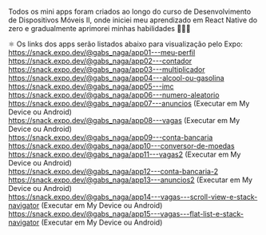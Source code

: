 Todos os mini apps foram criados ao longo do curso de Desenvolvimento de Dispositivos Móveis II, onde iniciei meu aprendizado em React Native do zero e gradualmente aprimorei minhas habilidades 👩‍💻✨

⚛ Os links dos apps serão listados abaixo para visualização pelo Expo:  
https://snack.expo.dev/@gabs_naga/app01---meu-perfil  
https://snack.expo.dev/@gabs_naga/app02---contador  
https://snack.expo.dev/@gabs_naga/app03---multiplicador  
https://snack.expo.dev/@gabs_naga/app04---alcool-ou-gasolina  
https://snack.expo.dev/@gabs_naga/app05---imc  
https://snack.expo.dev/@gabs_naga/app06---numero-aleatorio  
https://snack.expo.dev/@gabs_naga/app07---anuncios  (Executar em My Device ou Android)  
https://snack.expo.dev/@gabs_naga/app08---vagas     (Executar em My Device ou Android)  
https://snack.expo.dev/@gabs_naga/app09---conta-bancaria  
https://snack.expo.dev/@gabs_naga/app10---conversor-de-moedas  
https://snack.expo.dev/@gabs_naga/app11---vagas2    (Executar em My Device ou Android)  
https://snack.expo.dev/@gabs_naga/app12---conta-bancaria-2
https://snack.expo.dev/@gabs_naga/app13---anuncios2   (Executar em My Device ou Android)  
https://snack.expo.dev/@gabs_naga/app14---vagas---scroll-view-e-stack-navigator    (Executar em My Device ou Android)
https://snack.expo.dev/@gabs_naga/app15---vagas---flat-list-e-stack-navigator    (Executar em My Device ou Android)

